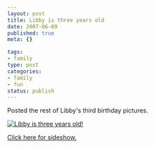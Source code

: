 ```yaml
--- 
layout: post
title: Libby is three years old
date: 2007-06-09
published: true
meta: {}

tags: 
- family
type: post
categories: 
- family
- fun
status: publish
---
```



Posted the rest of Libby's third birthday pictures.  

 

[![Libby is three years old!](http://media.eick.us/2011/05/536299594_23099c9697.jpg)](http://www.flickr.com/photos/andreweick/sets/72157600328069425/show/ "Libby is three years old!")

 

[Click here for sideshow.](http://www.flickr.com/photos/andreweick/sets/72157600328069425/show/)

